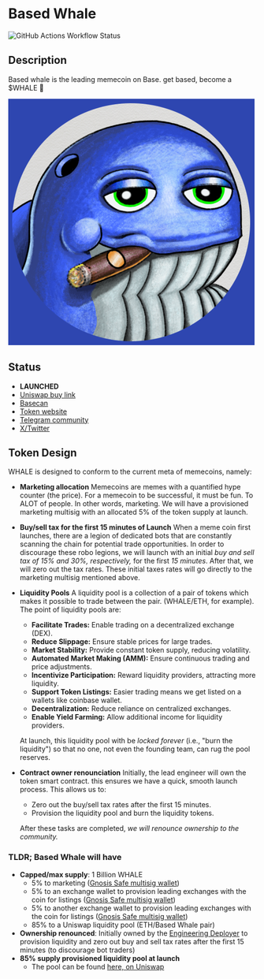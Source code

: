 # Based Whale

![GitHub Actions Workflow Status](https://img.shields.io/github/actions/workflow/status/broken-byte/based-whale-memecoin/main.yml)

## Description

Based whale is the leading memecoin on Base. get based, become a $WHALE 🐋

![A blue whale with a cigar in it's mouth](./images/basedwhale.png)

## Status

- **LAUNCHED**
- [Uniswap buy link](https://app.uniswap.org/explore/tokens/base/0xe1000b604e193d4f2618cf323602de1aed20f660?chain=base)
- [Basecan](https://basescan.org/address/0xE1000b604E193D4F2618cF323602De1AeD20F660)
- [Token website](https://basedwhale.vip)
- [Telegram community](https://t.me/BasedWhaleVIP)
- [X/Twitter](https://x.com/basedwhalevip)

## Token Design

WHALE is designed to conform to the current meta of memecoins, namely:

- **Marketing allocation**
  Memecoins are memes with a quantified hype counter (the price). For a memecoin to be successful, it must be fun. To ALOT of people. In other words, marketing. We will have a provisioned marketing multisig with an allocated 5% of the token supply at launch.
- **Buy/sell tax for the first 15 minutes of Launch**
  When a meme coin first launches, there are a legion of dedicated bots that are constantly scanning the chain for potential trade opportunities. In order to discourage these robo legions, we will launch with an initial *buy and sell tax of 15% and 30%, respectively,* for the first *15 minutes*. After that, we will zero out the tax rates. These initial taxes rates will go directly to the marketing multisig mentioned above.

- **Liquidity Pools**
  A liquidity pool is a collection of a pair of tokens which makes it possible to trade between the pair. (WHALE/ETH, for example). The point of liquidity pools are:
  - **Facilitate Trades:** Enable trading on a decentralized exchange (DEX).
  - **Reduce Slippage:** Ensure stable prices for large trades.
  - **Market Stability:** Provide constant token supply, reducing volatility.
  - **Automated Market Making (AMM):** Ensure continuous trading and price adjustments.
  - **Incentivize Participation:** Reward liquidity providers, attracting more liquidity.
  - **Support Token Listings:** Easier trading means we get listed on a wallets like coinbase wallet.
  - **Decentralization:** Reduce reliance on centralized exchanges.
  - **Enable Yield Farming:** Allow additional income for liquidity providers.

  At launch, this liquidity pool with be *locked forever* (i.e., "burn the liquidity") so that no one, not even the founding team, can rug the pool reserves.

- **Contract owner renounciation**
  Initially, the lead engineer will own the token smart contract. this ensures we have a quick, smooth launch process. This allows us to:
  - Zero out the buy/sell tax rates after the first 15 minutes.
  - Provision the liquidity pool and burn the liquidity tokens.

  After these tasks are completed, *we will renounce ownership to the community.*

### TLDR; Based Whale will have

- **Capped/max supply**: 1 Billion WHALE
  - 5% to marketing ([Gnosis Safe multisig wallet](https://basescan.org/address/0x65D23D5956b2F7E519df94dffA21ff3b078e7FE0))
  - 5% to an exchange wallet to provision leading exchanges with the coin for listings ([Gnosis Safe multisig wallet](https://basescan.org/address/0xeBa74571b3B7703580f908a6A9035EB930C4F37D))
  - 5% to another exchange wallet to provision leading exchanges with the coin for listings ([Gnosis Safe multisig wallet](https://basescan.org/address/0x6ca7304B0871F36Cd3cDF429b928a57a939d86A1))
  - 85% to a Uniswap liquidity pool (ETH/Based Whale pair)
- **Ownership renounced**: Initially owned by the [Engineering Deployer](https://basescan.org/address/0x566bd9df983bfeff836a2c3b644553e6a80850fa) to provision liquidity and zero out buy and sell tax rates after the first 15 minutes (to discourage bot traders)
- **85% supply provisioned liquidity pool at launch**
  - The pool can be found [here, on Uniswap](https://app.uniswap.org/explore/pools/base/0x20dFf67fa70facB778e424dc5c2233700D90cB56?chain=base)
